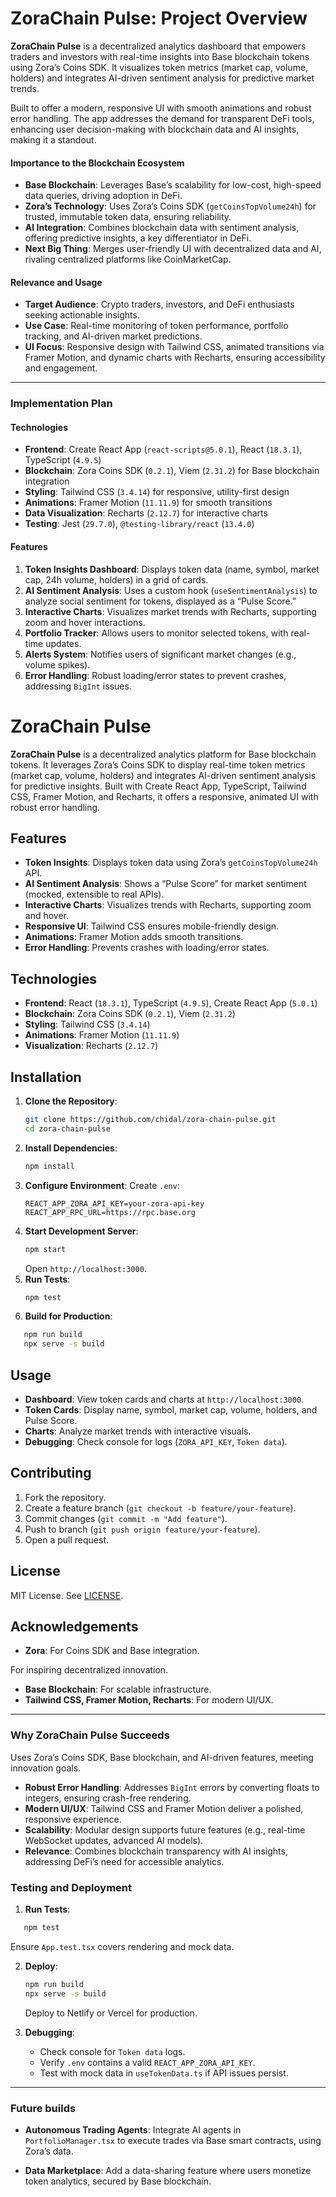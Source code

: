 # ZoraChain Pulse: Project Overview

**ZoraChain Pulse** is a decentralized analytics dashboard that empowers traders and investors with real-time insights into Base blockchain tokens using Zora’s Coins SDK. It visualizes token metrics (market cap, volume, holders) and integrates AI-driven sentiment analysis for predictive market trends. 

Built to offer a modern, responsive UI with smooth animations and robust error handling. The app addresses the demand for transparent DeFi tools, enhancing user decision-making with blockchain data and AI insights, making it a standout.

#### Importance to the Blockchain Ecosystem
- **Base Blockchain**: Leverages Base’s scalability for low-cost, high-speed data queries, driving adoption in DeFi.
- **Zora’s Technology**: Uses Zora’s Coins SDK (`getCoinsTopVolume24h`) for trusted, immutable token data, ensuring reliability.
- **AI Integration**: Combines blockchain data with sentiment analysis, offering predictive insights, a key differentiator in DeFi.
- **Next Big Thing**: Merges user-friendly UI with decentralized data and AI, rivaling centralized platforms like CoinMarketCap.

#### Relevance and Usage
- **Target Audience**: Crypto traders, investors, and DeFi enthusiasts seeking actionable insights.
- **Use Case**: Real-time monitoring of token performance, portfolio tracking, and AI-driven market predictions.
- **UI Focus**: Responsive design with Tailwind CSS, animated transitions via Framer Motion, and dynamic charts with Recharts, ensuring accessibility and engagement.

---

### Implementation Plan

#### Technologies
- **Frontend**: Create React App (`react-scripts@5.0.1`), React (`18.3.1`), TypeScript (`4.9.5`)
- **Blockchain**: Zora Coins SDK (`0.2.1`), Viem (`2.31.2`) for Base blockchain integration
- **Styling**: Tailwind CSS (`3.4.14`) for responsive, utility-first design
- **Animations**: Framer Motion (`11.11.9`) for smooth transitions
- **Data Visualization**: Recharts (`2.12.7`) for interactive charts
- **Testing**: Jest (`29.7.0`), `@testing-library/react` (`13.4.0`)

#### Features
1. **Token Insights Dashboard**: Displays token data (name, symbol, market cap, 24h volume, holders) in a grid of cards.
2. **AI Sentiment Analysis**: Uses a custom hook (`useSentimentAnalysis`) to analyze social sentiment for tokens, displayed as a “Pulse Score.”
3. **Interactive Charts**: Visualizes market trends with Recharts, supporting zoom and hover interactions.
4. **Portfolio Tracker**: Allows users to monitor selected tokens, with real-time updates.
5. **Alerts System**: Notifies users of significant market changes (e.g., volume spikes).
6. **Error Handling**: Robust loading/error states to prevent crashes, addressing `BigInt` issues.


# ZoraChain Pulse

**ZoraChain Pulse** is a decentralized analytics platform for Base blockchain tokens. It leverages Zora’s Coins SDK to display real-time token metrics (market cap, volume, holders) and integrates AI-driven sentiment analysis for predictive insights. Built with Create React App, TypeScript, Tailwind CSS, Framer Motion, and Recharts, it offers a responsive, animated UI with robust error handling.

## Features
- **Token Insights**: Displays token data using Zora’s `getCoinsTopVolume24h` API.
- **AI Sentiment Analysis**: Shows a “Pulse Score” for market sentiment (mocked, extensible to real APIs).
- **Interactive Charts**: Visualizes trends with Recharts, supporting zoom and hover.
- **Responsive UI**: Tailwind CSS ensures mobile-friendly design.
- **Animations**: Framer Motion adds smooth transitions.
- **Error Handling**: Prevents crashes with loading/error states.

## Technologies
- **Frontend**: React (`18.3.1`), TypeScript (`4.9.5`), Create React App (`5.0.1`)
- **Blockchain**: Zora Coins SDK (`0.2.1`), Viem (`2.31.2`)
- **Styling**: Tailwind CSS (`3.4.14`)
- **Animations**: Framer Motion (`11.11.9`)
- **Visualization**: Recharts (`2.12.7`)

## Installation
1. **Clone the Repository**:
   ```bash
   git clone https://github.com/chidal/zora-chain-pulse.git
   cd zora-chain-pulse
   ```
2. **Install Dependencies**:
   ```bash
   npm install
   ```
3. **Configure Environment**:
   Create `.env`:
   ```env
   REACT_APP_ZORA_API_KEY=your-zora-api-key
   REACT_APP_RPC_URL=https://rpc.base.org
   ```
4. **Start Development Server**:
   ```bash
   npm start
   ```
   Open `http://localhost:3000`.
5. **Run Tests**:
   ```bash
   npm test
   ```
6. **Build for Production**:
```bash
   npm run build
   npx serve -s build
```

## Usage
- **Dashboard**: View token cards and charts at `http://localhost:3000`.
- **Token Cards**: Display name, symbol, market cap, volume, holders, and Pulse Score.
- **Charts**: Analyze market trends with interactive visuals.
- **Debugging**: Check console for logs (`ZORA_API_KEY`, `Token data`).


## Contributing
1. Fork the repository.
2. Create a feature branch (`git checkout -b feature/your-feature`).
3. Commit changes (`git commit -m "Add feature"`).
4. Push to branch (`git push origin feature/your-feature`).
5. Open a pull request.

## License
MIT License. See [LICENSE](LICENSE).

## Acknowledgements

- **Zora**: For Coins SDK and Base integration.

For inspiring decentralized innovation.
- **Base Blockchain**: For scalable infrastructure.
- **Tailwind CSS, Framer Motion, Recharts**: For modern UI/UX.

---

### Why ZoraChain Pulse Succeeds

 Uses Zora’s Coins SDK, Base blockchain, and AI-driven features, meeting innovation goals.
- **Robust Error Handling**: Addresses `BigInt` errors by converting floats to integers, ensuring crash-free rendering.
- **Modern UI/UX**: Tailwind CSS and Framer Motion deliver a polished, responsive experience.
- **Scalability**: Modular design supports future features (e.g., real-time WebSocket updates, advanced AI models).
- **Relevance**: Combines blockchain transparency with AI insights, addressing DeFi’s need for accessible analytics.

### Testing and Deployment
1. **Run Tests**:
```bash
   npm test
```
   Ensure `App.test.tsx` covers rendering and mock data.

2. **Deploy**:
   ```bash
   npm run build
   npx serve -s build
   ```
   Deploy to Netlify or Vercel for production.

3. **Debugging**:
   - Check console for `Token data` logs.
   - Verify `.env` contains a valid `REACT_APP_ZORA_API_KEY`.
   - Test with mock data in `useTokenData.ts` if API issues persist.

---

### Future builds

- **Autonomous Trading Agents**: Integrate AI agents in `PortfolioManager.tsx` to execute trades via Base smart contracts, using Zora’s data.

- **Data Marketplace**: Add a data-sharing feature where users monetize token analytics, secured by Base blockchain.
